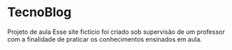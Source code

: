 # TecnoBlog
Projeto de aula
Esse  site fictício foi criado sob supervisão de um professor com a finalidade de praticar os conhecimentos ensinados em aula.
